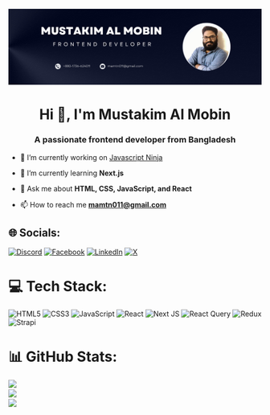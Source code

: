 ![logo](https://github.com/mamtn011/mamtn011/blob/main/banner.png)
<h1 align="center">Hi 👋, I'm Mustakim Al Mobin</h1>
<h3 align="center">A passionate frontend developer from Bangladesh</h3>

- 🔭 I’m currently working on [Javascript Ninja](https://dev--ephemeral-figolla-0b7604.netlify.app/en)

- 🌱 I’m currently learning **Next.js**

- 💬 Ask me about **HTML, CSS, JavaScript, and React**

- 📫 How to reach me **mamtn011@gmail.com**

## 🌐 Socials:
[![Discord](https://img.shields.io/badge/Discord-%237289DA.svg?logo=discord&logoColor=white)](https://discord.gg/mamtn011#8753) [![Facebook](https://img.shields.io/badge/Facebook-%231877F2.svg?logo=Facebook&logoColor=white)](https://facebook.com/mustakim.almobin) [![LinkedIn](https://img.shields.io/badge/LinkedIn-%230077B5.svg?logo=linkedin&logoColor=white)](https://linkedin.com/in/almobin) [![X](https://img.shields.io/badge/X-black.svg?logo=X&logoColor=white)](https://x.com/almobi1) 

# 💻 Tech Stack:
![HTML5](https://img.shields.io/badge/html5-%23E34F26.svg?style=for-the-badge&logo=html5&logoColor=white) ![CSS3](https://img.shields.io/badge/css3-%231572B6.svg?style=for-the-badge&logo=css3&logoColor=white) ![JavaScript](https://img.shields.io/badge/javascript-%23323330.svg?style=for-the-badge&logo=javascript&logoColor=%23F7DF1E) ![React](https://img.shields.io/badge/react-%2320232a.svg?style=for-the-badge&logo=react&logoColor=%2361DAFB) ![Next JS](https://img.shields.io/badge/Next-black?style=for-the-badge&logo=next.js&logoColor=white) ![React Query](https://img.shields.io/badge/-React%20Query-FF4154?style=for-the-badge&logo=react%20query&logoColor=white) ![Redux](https://img.shields.io/badge/redux-%23593d88.svg?style=for-the-badge&logo=redux&logoColor=white) ![Strapi](https://img.shields.io/badge/strapi-%232E7EEA.svg?style=for-the-badge&logo=strapi&logoColor=white)
# 📊 GitHub Stats:
![](https://github-readme-stats.vercel.app/api?username=mamtn011&theme=dark&hide_border=false&include_all_commits=false&count_private=false)<br/>
![](https://github-readme-streak-stats.herokuapp.com/?user=mamtn011&theme=dark&hide_border=false)<br/>
![](https://github-readme-stats.vercel.app/api/top-langs/?username=mamtn011&theme=dark&hide_border=false&include_all_commits=false&count_private=false&layout=compact)

<!-- Proudly created with GPRM ( https://gprm.itsvg.in ) -->

<!--
**mamtn011/mamtn011** is a ✨ _special_ ✨ repository because its `README.md` (this file) appears on your GitHub profile.

Here are some ideas to get you started:

- 🔭 I’m currently working on ...
- 🌱 I’m currently learning ...
- 👯 I’m looking to collaborate on ...
- 🤔 I’m looking for help with ...
- 💬 Ask me about ...
- 📫 How to reach me: ...
- 😄 Pronouns: ...
- ⚡ Fun fact: ...
-->
